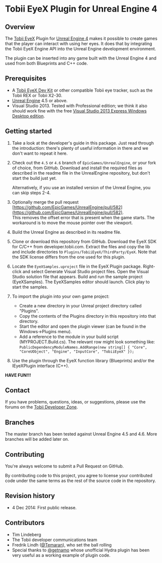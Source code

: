 Tobii EyeX Plugin for Unreal Engine 4
=====================================

Overview
--------
The [Tobii EyeX](http://www.tobii.com/eyex) Plugin for [Unreal Engine 4](https://www.unrealengine.com) makes it possible to create games that the
player can interact with using her eyes. It does that by integrating the Tobii
EyeX Engine API into the Unreal Engine development environment.

The plugin can be inserted into any game built with the Unreal Engine 4 and
used from both Blueprints and C++ code.

Prerequisites
-------------
* A [Tobii EyeX Dev Kit](http://www.tobii.com/buy-eyex/) or other compatible Tobii eye tracker, such as the Tobii REX or Tobii X2-30.
* [Unreal Engine](https://www.unrealengine.com) 4.5 or above.
* Visual Studio 2013. Tested with Professional edition; we think it also should work fine with the free  [Visual Studio 2013 Express Windows Desktop edition](http://www.visualstudio.com/downloads/download-visual-studio-vs#d-express-windows-desktop).

Getting started
---------------
1. Take a look at the developer's guide in this package. Just read through the
   introduction: there's plenty of useful information in there and we don't
   want to repeat it here.

2. Check out the `4.5` or `4.6` branch of `EpicGames/UnrealEngine`, or your fork of choice,
   from GitHub. Download and install the required files as described in the
   readme file in the UnrealEngine repository, but don't start the build just
   yet.

   Alternatively, if you use an installed version of the Unreal Engine, you can skip
   steps 2-4.

3. Optionally merge the pull request [https://github.com/EpicGames/UnrealEngine/pull/582](https://github.com/EpicGames/UnrealEngine/pull/582).  
   This removes the offset error that is present when the game starts. The
   workaround is to move the mouse pointer over the viewport.

4. Build the Unreal Engine as described in its readme file.

5. Clone or download this repository from GitHub.
   Download the EyeX SDK for C/C++ from developer.tobii.com. Extract the files
   and copy the lib and include directories to
   `Plugins/TobiiEyeX/ThirdParty/EyeX`.
   Note that the SDK license differs from the one used for this plugin.

6. Locate the `EyeXSamples.uproject` file in the EyeX Plugin package. Right-
   click and select Generate Visual Studio project files. Open the Visual
   Studio solution file that appears. Build and run the sample project
   (EyeXSamples). The EyeXSamples editor should launch. Click play to start
   the samples.

7. To import the plugin into your own game project:
   - Create a new directory in your Unreal project directory called "Plugins".
   - Copy the contents of the Plugins directory in this repository into that
     directory.
   - Start the editor and open the plugin viewer (can be found in the
     Windows->Plugins menu).
   - Add a reference to the module in your build script (MYPROJECT.Build.cs).
     The relevant row might look something like:
     `PublicDependencyModuleNames.AddRange(new string[] { "Core", "CoreUObject",
     "Engine", "InputCore", "TobiiEyeX" });`

8. Use the plugin through the EyeX function library (Blueprints) and/or the
   IEyeXPlugin interface (C++).

**HAVE FUN!!!**

Contact
-------
If you have problems, questions, ideas, or suggestions, please use the forums
on the [Tobii Developer Zone](http://developer.tobii.com/).

Branches
--------
The master branch has been tested against Unreal Engine 4.5 and 4.6. More branches will be added later on.

Contributing
------------
You're always welcome to submit a Pull Request on GitHub.

By contributing code to this project, you agree to license your contributed code
under the same terms as the rest of the source code in the repository.

Revision history
----------------
* 4 Dec 2014: First public release.

Contributors
------------
* Tim Lindeberg  
* The Tobii developer communications team  
* Fredrik Lindh ([@Temaran](https://github.com/Temaran)), who set the ball rolling  
* Special thanks to [@getnamo](https://github.com/getnamo) whose unofficial Hydra plugin has been very useful
as a working example of plugin code.
